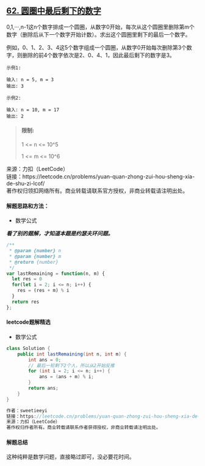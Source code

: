 ## [62. 圆圈中最后剩下的数字](https://leetcode.cn/problems/yuan-quan-zhong-zui-hou-sheng-xia-de-shu-zi-lcof/)

<p>
0,1,···,n-1这n个数字排成一个圆圈，从数字0开始，每次从这个圆圈里删除第m个数字（删除后从下一个数字开始计数）。求出这个圆圈里剩下的最后一个数字。

例如，0、1、2、3、4这5个数字组成一个圆圈，从数字0开始每次删除第3个数字，则删除的前4个数字依次是2、0、4、1，因此最后剩下的数字是3。
</p>

```
示例1: 

输入: n = 5, m = 3
输出: 3

示例2: 

输入: n = 10, m = 17
输出: 2
```

> #### 限制:
>
> 1 <= n <= 10^5
> 
> 1 <= m <= 10^6

<p style="font-size: 14px">
来源：力扣（LeetCode） <br>
链接：https://leetcode.cn/problems/yuan-quan-zhong-zui-hou-sheng-xia-de-shu-zi-lcof/ <br>
著作权归领扣网络所有。商业转载请联系官方授权，非商业转载请注明出处。
</p>

#### 解题思路和方法：
- 数学公式

**_看了别的题解，才知道本题是约瑟夫环问题。_**

```js
/**
 * @param {number} n
 * @param {number} m
 * @return {number}
 */
var lastRemaining = function(n, m) {
  let res = 0
  for(let i = 2; i <= n; i++) {
    res = (res + m) % i
  }
  return res
};
```

#### leetcode题解精选
- 数学公式

```java
class Solution {
    public int lastRemaining(int n, int m) {
        int ans = 0;
        // 最后一轮剩下2个人，所以从2开始反推
        for (int i = 2; i <= n; i++) {
            ans = (ans + m) % i;
        }
        return ans;
    }
}

作者：sweetieeyi
链接：https://leetcode.cn/problems/yuan-quan-zhong-zui-hou-sheng-xia-de-shu-zi-lcof/solution/javajie-jue-yue-se-fu-huan-wen-ti-gao-su-ni-wei-sh/
来源：力扣（LeetCode）
著作权归作者所有。商业转载请联系作者获得授权，非商业转载请注明出处。
```

#### 解题总结
这种纯粹是数学问题，直接略过即可，没必要花时间。
